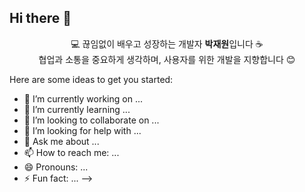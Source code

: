 ## Hi there 👋


<p align="center">
  💻 끊임없이 배우고 성장하는 개발자 <strong>박재원</strong>입니다 ☕ <br/>
  협업과 소통을 중요하게 생각하며, 사용자를 위한 개발을 지향합니다 😊
</p>

Here are some ideas to get you started:

- 🔭 I’m currently working on ...
- 🌱 I’m currently learning ...
- 👯 I’m looking to collaborate on ...
- 🤔 I’m looking for help with ...
- 💬 Ask me about ...
- 📫 How to reach me: ...
- 😄 Pronouns: ...
- ⚡ Fun fact: ...
-->
